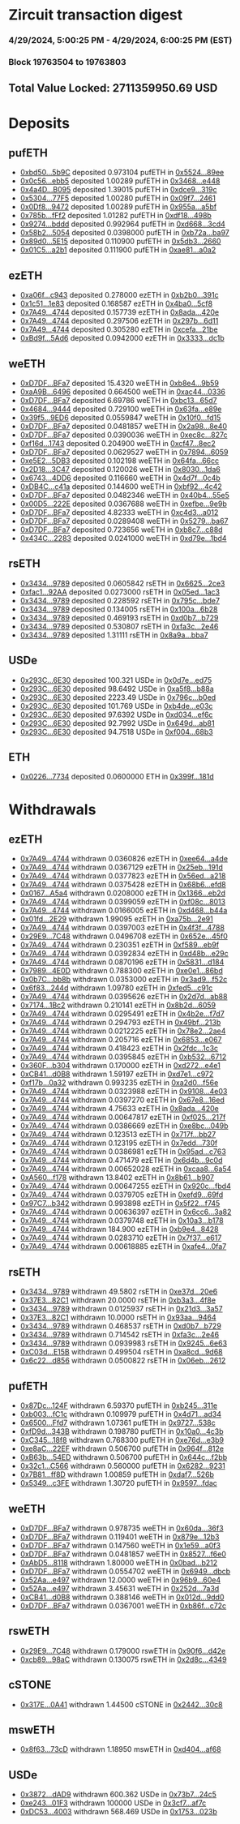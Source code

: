 # Zircuit transaction digest
### 4/29/2024, 5:00:25 PM - 4/29/2024, 6:00:25 PM (EST)
### Block 19763504 to 19763803

## Total Value Locked: 2711359950.69 USD

# Deposits
## pufETH
- [0xbd50...5b9C](https://etherscan.io/address/0xbd50a0998e6069CE7De2fecBBAD287fA1aF25b9C) deposited 0.973104 pufETH in [0x5524...89ee](https://etherscan.io/tx/0xbd50a0998e6069CE7De2fecBBAD287fA1aF25b9C)
- [0x0c56...ebb5](https://etherscan.io/address/0x0c56fB3Fc70937090B22FfAcEdF6F1E4911febb5) deposited 1.00289 pufETH in [0x3468...e448](https://etherscan.io/tx/0x0c56fB3Fc70937090B22FfAcEdF6F1E4911febb5)
- [0x4a4D...B095](https://etherscan.io/address/0x4a4D8FC486DeB2fe0A3062A526d6131d45d5B095) deposited 1.39015 pufETH in [0xdce9...319c](https://etherscan.io/tx/0x4a4D8FC486DeB2fe0A3062A526d6131d45d5B095)
- [0x5304...77F5](https://etherscan.io/address/0x530487a4394E61Db0715c4348F256cd02D7d77F5) deposited 1.00280 pufETH in [0x09f7...2461](https://etherscan.io/tx/0x530487a4394E61Db0715c4348F256cd02D7d77F5)
- [0x0Df8...9472](https://etherscan.io/address/0x0Df8DacdA6BC21e7de68561e4E1B134b98619472) deposited 1.00289 pufETH in [0x955a...a5bf](https://etherscan.io/tx/0x0Df8DacdA6BC21e7de68561e4E1B134b98619472)
- [0x785b...fFf2](https://etherscan.io/address/0x785b011C5190153df9C03DF830944215bF34fFf2) deposited 1.01282 pufETH in [0xdf18...498b](https://etherscan.io/tx/0x785b011C5190153df9C03DF830944215bF34fFf2)
- [0x9274...bddd](https://etherscan.io/address/0x9274A02C7c3126E4D8B697ae67B8AFfC09b5bddd) deposited 0.992964 pufETH in [0xd668...3cd4](https://etherscan.io/tx/0x9274A02C7c3126E4D8B697ae67B8AFfC09b5bddd)
- [0x58b2...5054](https://etherscan.io/address/0x58b2723Fe3142841D12A033632f24E67d9895054) deposited 0.0398000 pufETH in [0xb72a...ba97](https://etherscan.io/tx/0x58b2723Fe3142841D12A033632f24E67d9895054)
- [0x89d0...5E15](https://etherscan.io/address/0x89d0caDe40D40981f0c08B2c9EEc5D68eB4D5E15) deposited 0.110900 pufETH in [0x5db3...2660](https://etherscan.io/tx/0x89d0caDe40D40981f0c08B2c9EEc5D68eB4D5E15)
- [0x01C5...a2b1](https://etherscan.io/address/0x01C5063F21DEF1Ea78728303Fb07c31B0375a2b1) deposited 0.111900 pufETH in [0xae81...a0a2](https://etherscan.io/tx/0x01C5063F21DEF1Ea78728303Fb07c31B0375a2b1)
## ezETH
- [0xa06f...c943](https://etherscan.io/address/0xa06f76c88653E31f6206F50458BdF15e9A99c943) deposited 0.278000 ezETH in [0xb2b0...391c](https://etherscan.io/tx/0xa06f76c88653E31f6206F50458BdF15e9A99c943)
- [0x1c51...1e83](https://etherscan.io/address/0x1c516F7925aE369e691645102D00D611AFd81e83) deposited 0.168587 ezETH in [0x4ba0...5cf8](https://etherscan.io/tx/0x1c516F7925aE369e691645102D00D611AFd81e83)
- [0x7A49...4744](https://etherscan.io/address/0x7A493Be5c2ce014cD049Bf178a1ac0Db1B434744) deposited 0.157739 ezETH in [0x8ada...420e](https://etherscan.io/tx/0x7A493Be5c2ce014cD049Bf178a1ac0Db1B434744)
- [0x7A49...4744](https://etherscan.io/address/0x7A493Be5c2ce014cD049Bf178a1ac0Db1B434744) deposited 0.297506 ezETH in [0x297b...6d11](https://etherscan.io/tx/0x7A493Be5c2ce014cD049Bf178a1ac0Db1B434744)
- [0x7A49...4744](https://etherscan.io/address/0x7A493Be5c2ce014cD049Bf178a1ac0Db1B434744) deposited 0.305280 ezETH in [0xcefa...21be](https://etherscan.io/tx/0x7A493Be5c2ce014cD049Bf178a1ac0Db1B434744)
- [0xBd9f...5Ad6](https://etherscan.io/address/0xBd9f86AED80b4fbF5fbfebeaa6e1f458Bff35Ad6) deposited 0.0942000 ezETH in [0x3333...dc1b](https://etherscan.io/tx/0xBd9f86AED80b4fbF5fbfebeaa6e1f458Bff35Ad6)
## weETH
- [0xD7DF...BFa7](https://etherscan.io/address/0xD7DF7E085214743530afF339aFC420c7c720BFa7) deposited 15.4320 weETH in [0xb8e4...9b59](https://etherscan.io/tx/0xD7DF7E085214743530afF339aFC420c7c720BFa7)
- [0xaA9B...6496](https://etherscan.io/address/0xaA9Ba6E020f00642233C82161Ce86F04C6156496) deposited 0.664500 weETH in [0xac44...0336](https://etherscan.io/tx/0xaA9Ba6E020f00642233C82161Ce86F04C6156496)
- [0xD7DF...BFa7](https://etherscan.io/address/0xD7DF7E085214743530afF339aFC420c7c720BFa7) deposited 6.69786 weETH in [0xbc13...65d7](https://etherscan.io/tx/0xD7DF7E085214743530afF339aFC420c7c720BFa7)
- [0x4684...9444](https://etherscan.io/address/0x46847544430F1f2aD2ADCD014f034baD59c79444) deposited 0.729100 weETH in [0x63fa...e89e](https://etherscan.io/tx/0x46847544430F1f2aD2ADCD014f034baD59c79444)
- [0x39f5...9ED6](https://etherscan.io/address/0x39f54eF9d8480bD97BFf940AAcEc172405059ED6) deposited 0.0559847 weETH in [0x10f0...fd15](https://etherscan.io/tx/0x39f54eF9d8480bD97BFf940AAcEc172405059ED6)
- [0xD7DF...BFa7](https://etherscan.io/address/0xD7DF7E085214743530afF339aFC420c7c720BFa7) deposited 0.0481857 weETH in [0x2a98...8e40](https://etherscan.io/tx/0xD7DF7E085214743530afF339aFC420c7c720BFa7)
- [0xD7DF...BFa7](https://etherscan.io/address/0xD7DF7E085214743530afF339aFC420c7c720BFa7) deposited 0.0390036 weETH in [0xec8c...827c](https://etherscan.io/tx/0xD7DF7E085214743530afF339aFC420c7c720BFa7)
- [0xf16d...1743](https://etherscan.io/address/0xf16d34AF1425C7F489683726d3BfbbB8E41D1743) deposited 0.204900 weETH in [0xcf47...8ec2](https://etherscan.io/tx/0xf16d34AF1425C7F489683726d3BfbbB8E41D1743)
- [0xD7DF...BFa7](https://etherscan.io/address/0xD7DF7E085214743530afF339aFC420c7c720BFa7) deposited 0.0629527 weETH in [0x7894...6059](https://etherscan.io/tx/0xD7DF7E085214743530afF339aFC420c7c720BFa7)
- [0xe5E2...5DB3](https://etherscan.io/address/0xe5E2fd4c7eAB2888c00aE6e69639941c95175DB3) deposited 0.102198 weETH in [0x64fa...66cc](https://etherscan.io/tx/0xe5E2fd4c7eAB2888c00aE6e69639941c95175DB3)
- [0x2D18...3C47](https://etherscan.io/address/0x2D18606278daA6F49cA3B62259B4F521DF463C47) deposited 0.120026 weETH in [0x8030...1da6](https://etherscan.io/tx/0x2D18606278daA6F49cA3B62259B4F521DF463C47)
- [0x6743...4DD6](https://etherscan.io/address/0x6743c4C4f335386C3d73543C2b4A447b22264DD6) deposited 0.116660 weETH in [0x4d7f...0c4b](https://etherscan.io/tx/0x6743c4C4f335386C3d73543C2b4A447b22264DD6)
- [0xDB4C...c41a](https://etherscan.io/address/0xDB4Cf220d578056b2Cc1D4cA1af322e42efbc41a) deposited 0.144600 weETH in [0xbf92...4c42](https://etherscan.io/tx/0xDB4Cf220d578056b2Cc1D4cA1af322e42efbc41a)
- [0xD7DF...BFa7](https://etherscan.io/address/0xD7DF7E085214743530afF339aFC420c7c720BFa7) deposited 0.0482346 weETH in [0x40b4...55e5](https://etherscan.io/tx/0xD7DF7E085214743530afF339aFC420c7c720BFa7)
- [0x00D5...222E](https://etherscan.io/address/0x00D511a506e44D30932A024C4F3852b2AFf4222E) deposited 0.0367688 weETH in [0xefbe...9e9b](https://etherscan.io/tx/0x00D511a506e44D30932A024C4F3852b2AFf4222E)
- [0xD7DF...BFa7](https://etherscan.io/address/0xD7DF7E085214743530afF339aFC420c7c720BFa7) deposited 4.82333 weETH in [0xc4d3...a012](https://etherscan.io/tx/0xD7DF7E085214743530afF339aFC420c7c720BFa7)
- [0xD7DF...BFa7](https://etherscan.io/address/0xD7DF7E085214743530afF339aFC420c7c720BFa7) deposited 0.0289408 weETH in [0x5279...ba67](https://etherscan.io/tx/0xD7DF7E085214743530afF339aFC420c7c720BFa7)
- [0xD7DF...BFa7](https://etherscan.io/address/0xD7DF7E085214743530afF339aFC420c7c720BFa7) deposited 0.723656 weETH in [0xb8c7...c88d](https://etherscan.io/tx/0xD7DF7E085214743530afF339aFC420c7c720BFa7)
- [0x434C...2283](https://etherscan.io/address/0x434C4237c4612e12ccBc5c394365abb97cfD2283) deposited 0.0241000 weETH in [0xd79e...1bd4](https://etherscan.io/tx/0x434C4237c4612e12ccBc5c394365abb97cfD2283)
## rsETH
- [0x3434...9789](https://etherscan.io/address/0x34349c5569e7B846c3558961552D2202760A9789) deposited 0.0605842 rsETH in [0x6625...2ce3](https://etherscan.io/tx/0x34349c5569e7B846c3558961552D2202760A9789)
- [0xfac1...92AA](https://etherscan.io/address/0xfac1232E481F4851f1d2Ce7cba52d28990F292AA) deposited 0.0273000 rsETH in [0x05ed...1ac3](https://etherscan.io/tx/0xfac1232E481F4851f1d2Ce7cba52d28990F292AA)
- [0x3434...9789](https://etherscan.io/address/0x34349c5569e7B846c3558961552D2202760A9789) deposited 0.228592 rsETH in [0x795c...bde7](https://etherscan.io/tx/0x34349c5569e7B846c3558961552D2202760A9789)
- [0x3434...9789](https://etherscan.io/address/0x34349c5569e7B846c3558961552D2202760A9789) deposited 0.134005 rsETH in [0x100a...6b28](https://etherscan.io/tx/0x34349c5569e7B846c3558961552D2202760A9789)
- [0x3434...9789](https://etherscan.io/address/0x34349c5569e7B846c3558961552D2202760A9789) deposited 0.469193 rsETH in [0xd0b7...b729](https://etherscan.io/tx/0x34349c5569e7B846c3558961552D2202760A9789)
- [0x3434...9789](https://etherscan.io/address/0x34349c5569e7B846c3558961552D2202760A9789) deposited 0.530807 rsETH in [0xfa3c...2e46](https://etherscan.io/tx/0x34349c5569e7B846c3558961552D2202760A9789)
- [0x3434...9789](https://etherscan.io/address/0x34349c5569e7B846c3558961552D2202760A9789) deposited 1.31111 rsETH in [0x8a9a...bba7](https://etherscan.io/tx/0x34349c5569e7B846c3558961552D2202760A9789)
## USDe
- [0x293C...6E30](https://etherscan.io/address/0x293C6937D8D82e05B01335F7B33FBA0c8e256E30) deposited 100.321 USDe in [0x0d7e...ed75](https://etherscan.io/tx/0x293C6937D8D82e05B01335F7B33FBA0c8e256E30)
- [0x293C...6E30](https://etherscan.io/address/0x293C6937D8D82e05B01335F7B33FBA0c8e256E30) deposited 98.6492 USDe in [0xa5f8...b88a](https://etherscan.io/tx/0x293C6937D8D82e05B01335F7B33FBA0c8e256E30)
- [0x293C...6E30](https://etherscan.io/address/0x293C6937D8D82e05B01335F7B33FBA0c8e256E30) deposited 2223.49 USDe in [0x796c...b0ed](https://etherscan.io/tx/0x293C6937D8D82e05B01335F7B33FBA0c8e256E30)
- [0x293C...6E30](https://etherscan.io/address/0x293C6937D8D82e05B01335F7B33FBA0c8e256E30) deposited 101.769 USDe in [0xb4de...e03c](https://etherscan.io/tx/0x293C6937D8D82e05B01335F7B33FBA0c8e256E30)
- [0x293C...6E30](https://etherscan.io/address/0x293C6937D8D82e05B01335F7B33FBA0c8e256E30) deposited 97.6392 USDe in [0xd034...ef6c](https://etherscan.io/tx/0x293C6937D8D82e05B01335F7B33FBA0c8e256E30)
- [0x293C...6E30](https://etherscan.io/address/0x293C6937D8D82e05B01335F7B33FBA0c8e256E30) deposited 92.7992 USDe in [0x649d...ab81](https://etherscan.io/tx/0x293C6937D8D82e05B01335F7B33FBA0c8e256E30)
- [0x293C...6E30](https://etherscan.io/address/0x293C6937D8D82e05B01335F7B33FBA0c8e256E30) deposited 94.7518 USDe in [0xf004...68b3](https://etherscan.io/tx/0x293C6937D8D82e05B01335F7B33FBA0c8e256E30)
## ETH
- [0x0226...7734](https://etherscan.io/address/0x02268A01ddAb2840e02ae1e7c97F2D08f6C57734) deposited 0.0600000 ETH in [0x399f...181d](https://etherscan.io/tx/0x02268A01ddAb2840e02ae1e7c97F2D08f6C57734)
# Withdrawals
## ezETH
- [0x7A49...4744](https://etherscan.io/address/0x7A493Be5c2ce014cD049Bf178a1ac0Db1B434744) withdrawn 0.0360826 ezETH in [0xee64...a4de](https://etherscan.io/tx/0x7A493Be5c2ce014cD049Bf178a1ac0Db1B434744)
- [0x7A49...4744](https://etherscan.io/address/0x7A493Be5c2ce014cD049Bf178a1ac0Db1B434744) withdrawn 0.0367129 ezETH in [0x25eb...191d](https://etherscan.io/tx/0x7A493Be5c2ce014cD049Bf178a1ac0Db1B434744)
- [0x7A49...4744](https://etherscan.io/address/0x7A493Be5c2ce014cD049Bf178a1ac0Db1B434744) withdrawn 0.0377823 ezETH in [0x56ed...a218](https://etherscan.io/tx/0x7A493Be5c2ce014cD049Bf178a1ac0Db1B434744)
- [0x7A49...4744](https://etherscan.io/address/0x7A493Be5c2ce014cD049Bf178a1ac0Db1B434744) withdrawn 0.0375428 ezETH in [0x68b6...efd8](https://etherscan.io/tx/0x7A493Be5c2ce014cD049Bf178a1ac0Db1B434744)
- [0x0167...A5a4](https://etherscan.io/address/0x016774949238aCa413DF710a92B89CF96229A5a4) withdrawn 0.0208000 ezETH in [0x1366...eb2d](https://etherscan.io/tx/0x016774949238aCa413DF710a92B89CF96229A5a4)
- [0x7A49...4744](https://etherscan.io/address/0x7A493Be5c2ce014cD049Bf178a1ac0Db1B434744) withdrawn 0.0399059 ezETH in [0xf08c...8013](https://etherscan.io/tx/0x7A493Be5c2ce014cD049Bf178a1ac0Db1B434744)
- [0x7A49...4744](https://etherscan.io/address/0x7A493Be5c2ce014cD049Bf178a1ac0Db1B434744) withdrawn 0.0166005 ezETH in [0xd468...b44a](https://etherscan.io/tx/0x7A493Be5c2ce014cD049Bf178a1ac0Db1B434744)
- [0x01fd...2E29](https://etherscan.io/address/0x01fd3Dba7C9E541069187A692aF2D68972432E29) withdrawn 1.99095 ezETH in [0xa75b...2e91](https://etherscan.io/tx/0x01fd3Dba7C9E541069187A692aF2D68972432E29)
- [0x7A49...4744](https://etherscan.io/address/0x7A493Be5c2ce014cD049Bf178a1ac0Db1B434744) withdrawn 0.0397003 ezETH in [0x4f3f...4788](https://etherscan.io/tx/0x7A493Be5c2ce014cD049Bf178a1ac0Db1B434744)
- [0x29E9...7C48](https://etherscan.io/address/0x29E9DC54ec7F63b9cB82671F1472563a3edC7C48) withdrawn 0.0496708 ezETH in [0x652e...45f0](https://etherscan.io/tx/0x29E9DC54ec7F63b9cB82671F1472563a3edC7C48)
- [0x7A49...4744](https://etherscan.io/address/0x7A493Be5c2ce014cD049Bf178a1ac0Db1B434744) withdrawn 0.230351 ezETH in [0xf589...eb9f](https://etherscan.io/tx/0x7A493Be5c2ce014cD049Bf178a1ac0Db1B434744)
- [0x7A49...4744](https://etherscan.io/address/0x7A493Be5c2ce014cD049Bf178a1ac0Db1B434744) withdrawn 0.0392834 ezETH in [0xd48b...e29c](https://etherscan.io/tx/0x7A493Be5c2ce014cD049Bf178a1ac0Db1B434744)
- [0x7A49...4744](https://etherscan.io/address/0x7A493Be5c2ce014cD049Bf178a1ac0Db1B434744) withdrawn 0.0870196 ezETH in [0x5831...d184](https://etherscan.io/tx/0x7A493Be5c2ce014cD049Bf178a1ac0Db1B434744)
- [0x7989...4E0D](https://etherscan.io/address/0x7989c3012f8A9CC667C999DF684F953F51a44E0D) withdrawn 0.788300 ezETH in [0xe0e1...86bd](https://etherscan.io/tx/0x7989c3012f8A9CC667C999DF684F953F51a44E0D)
- [0x0b7C...bb8b](https://etherscan.io/address/0x0b7C75A9689A84854256c7d5dB7C87fEB1bbbb8b) withdrawn 0.0353000 ezETH in [0x3ad9...f52c](https://etherscan.io/tx/0x0b7C75A9689A84854256c7d5dB7C87fEB1bbbb8b)
- [0x6f83...244d](https://etherscan.io/address/0x6f8348B951943FA0a2a6065067eB2Bd6180c244d) withdrawn 1.09780 ezETH in [0xfed5...c91c](https://etherscan.io/tx/0x6f8348B951943FA0a2a6065067eB2Bd6180c244d)
- [0x7A49...4744](https://etherscan.io/address/0x7A493Be5c2ce014cD049Bf178a1ac0Db1B434744) withdrawn 0.0395626 ezETH in [0x2d7d...ab88](https://etherscan.io/tx/0x7A493Be5c2ce014cD049Bf178a1ac0Db1B434744)
- [0x7174...1Bc2](https://etherscan.io/address/0x717477BEFAbB0929f036A9744c3378a6fED91Bc2) withdrawn 0.210141 ezETH in [0x8b2d...6059](https://etherscan.io/tx/0x717477BEFAbB0929f036A9744c3378a6fED91Bc2)
- [0x7A49...4744](https://etherscan.io/address/0x7A493Be5c2ce014cD049Bf178a1ac0Db1B434744) withdrawn 0.0295491 ezETH in [0x4b2e...f7d7](https://etherscan.io/tx/0x7A493Be5c2ce014cD049Bf178a1ac0Db1B434744)
- [0x7A49...4744](https://etherscan.io/address/0x7A493Be5c2ce014cD049Bf178a1ac0Db1B434744) withdrawn 0.294793 ezETH in [0x49bf...213b](https://etherscan.io/tx/0x7A493Be5c2ce014cD049Bf178a1ac0Db1B434744)
- [0x7A49...4744](https://etherscan.io/address/0x7A493Be5c2ce014cD049Bf178a1ac0Db1B434744) withdrawn 0.0212225 ezETH in [0x78e2...2ae4](https://etherscan.io/tx/0x7A493Be5c2ce014cD049Bf178a1ac0Db1B434744)
- [0x7A49...4744](https://etherscan.io/address/0x7A493Be5c2ce014cD049Bf178a1ac0Db1B434744) withdrawn 0.205716 ezETH in [0x6853...e067](https://etherscan.io/tx/0x7A493Be5c2ce014cD049Bf178a1ac0Db1B434744)
- [0x7A49...4744](https://etherscan.io/address/0x7A493Be5c2ce014cD049Bf178a1ac0Db1B434744) withdrawn 0.418423 ezETH in [0x2fdc...1c3c](https://etherscan.io/tx/0x7A493Be5c2ce014cD049Bf178a1ac0Db1B434744)
- [0x7A49...4744](https://etherscan.io/address/0x7A493Be5c2ce014cD049Bf178a1ac0Db1B434744) withdrawn 0.0395845 ezETH in [0xb532...6712](https://etherscan.io/tx/0x7A493Be5c2ce014cD049Bf178a1ac0Db1B434744)
- [0x360F...b304](https://etherscan.io/address/0x360Fda409f48c4505c3953998399c8588411b304) withdrawn 0.170000 ezETH in [0xd272...e4e1](https://etherscan.io/tx/0x360Fda409f48c4505c3953998399c8588411b304)
- [0xCB41...d0B8](https://etherscan.io/address/0xCB411e3c7B4E2E72Bb20812Aa0979c7d24c0d0B8) withdrawn 1.59197 ezETH in [0xd7e1...c972](https://etherscan.io/tx/0xCB411e3c7B4E2E72Bb20812Aa0979c7d24c0d0B8)
- [0xf17b...0a32](https://etherscan.io/address/0xf17b0535c8ae41A76Ffcc5af5295db26dd170a32) withdrawn 0.993235 ezETH in [0xa2d0...f56e](https://etherscan.io/tx/0xf17b0535c8ae41A76Ffcc5af5295db26dd170a32)
- [0x7A49...4744](https://etherscan.io/address/0x7A493Be5c2ce014cD049Bf178a1ac0Db1B434744) withdrawn 0.0323988 ezETH in [0x9108...4e03](https://etherscan.io/tx/0x7A493Be5c2ce014cD049Bf178a1ac0Db1B434744)
- [0x7A49...4744](https://etherscan.io/address/0x7A493Be5c2ce014cD049Bf178a1ac0Db1B434744) withdrawn 0.0397270 ezETH in [0x67e8...16ed](https://etherscan.io/tx/0x7A493Be5c2ce014cD049Bf178a1ac0Db1B434744)
- [0x7A49...4744](https://etherscan.io/address/0x7A493Be5c2ce014cD049Bf178a1ac0Db1B434744) withdrawn 4.75633 ezETH in [0x8ada...420e](https://etherscan.io/tx/0x7A493Be5c2ce014cD049Bf178a1ac0Db1B434744)
- [0x7A49...4744](https://etherscan.io/address/0x7A493Be5c2ce014cD049Bf178a1ac0Db1B434744) withdrawn 0.00647817 ezETH in [0xf025...217f](https://etherscan.io/tx/0x7A493Be5c2ce014cD049Bf178a1ac0Db1B434744)
- [0x7A49...4744](https://etherscan.io/address/0x7A493Be5c2ce014cD049Bf178a1ac0Db1B434744) withdrawn 0.0386669 ezETH in [0xe8bc...049b](https://etherscan.io/tx/0x7A493Be5c2ce014cD049Bf178a1ac0Db1B434744)
- [0x7A49...4744](https://etherscan.io/address/0x7A493Be5c2ce014cD049Bf178a1ac0Db1B434744) withdrawn 0.123513 ezETH in [0x717f...bb27](https://etherscan.io/tx/0x7A493Be5c2ce014cD049Bf178a1ac0Db1B434744)
- [0x7A49...4744](https://etherscan.io/address/0x7A493Be5c2ce014cD049Bf178a1ac0Db1B434744) withdrawn 0.123195 ezETH in [0x7edd...730f](https://etherscan.io/tx/0x7A493Be5c2ce014cD049Bf178a1ac0Db1B434744)
- [0x7A49...4744](https://etherscan.io/address/0x7A493Be5c2ce014cD049Bf178a1ac0Db1B434744) withdrawn 0.0386981 ezETH in [0x95ad...c763](https://etherscan.io/tx/0x7A493Be5c2ce014cD049Bf178a1ac0Db1B434744)
- [0x7A49...4744](https://etherscan.io/address/0x7A493Be5c2ce014cD049Bf178a1ac0Db1B434744) withdrawn 0.471479 ezETH in [0x6d4b...9c0d](https://etherscan.io/tx/0x7A493Be5c2ce014cD049Bf178a1ac0Db1B434744)
- [0x7A49...4744](https://etherscan.io/address/0x7A493Be5c2ce014cD049Bf178a1ac0Db1B434744) withdrawn 0.00652028 ezETH in [0xcaa8...6a54](https://etherscan.io/tx/0x7A493Be5c2ce014cD049Bf178a1ac0Db1B434744)
- [0xA560...f178](https://etherscan.io/address/0xA560e8d8d1430AFE80e75f1f3a371471bD00f178) withdrawn 13.8402 ezETH in [0x8b61...b907](https://etherscan.io/tx/0xA560e8d8d1430AFE80e75f1f3a371471bD00f178)
- [0x7A49...4744](https://etherscan.io/address/0x7A493Be5c2ce014cD049Bf178a1ac0Db1B434744) withdrawn 0.00647255 ezETH in [0x920c...fbd4](https://etherscan.io/tx/0x7A493Be5c2ce014cD049Bf178a1ac0Db1B434744)
- [0x7A49...4744](https://etherscan.io/address/0x7A493Be5c2ce014cD049Bf178a1ac0Db1B434744) withdrawn 0.0379705 ezETH in [0xefd9...69fd](https://etherscan.io/tx/0x7A493Be5c2ce014cD049Bf178a1ac0Db1B434744)
- [0x97C7...b342](https://etherscan.io/address/0x97C7Ea0bbB592d8FF1D310bD7A8ACe8CCcBdb342) withdrawn 0.993898 ezETH in [0x5f22...f745](https://etherscan.io/tx/0x97C7Ea0bbB592d8FF1D310bD7A8ACe8CCcBdb342)
- [0x7A49...4744](https://etherscan.io/address/0x7A493Be5c2ce014cD049Bf178a1ac0Db1B434744) withdrawn 0.00636397 ezETH in [0x6cc6...3a82](https://etherscan.io/tx/0x7A493Be5c2ce014cD049Bf178a1ac0Db1B434744)
- [0x7A49...4744](https://etherscan.io/address/0x7A493Be5c2ce014cD049Bf178a1ac0Db1B434744) withdrawn 0.0379748 ezETH in [0x10a3...b178](https://etherscan.io/tx/0x7A493Be5c2ce014cD049Bf178a1ac0Db1B434744)
- [0x7A49...4744](https://etherscan.io/address/0x7A493Be5c2ce014cD049Bf178a1ac0Db1B434744) withdrawn 184.900 ezETH in [0xb9e4...8428](https://etherscan.io/tx/0x7A493Be5c2ce014cD049Bf178a1ac0Db1B434744)
- [0x7A49...4744](https://etherscan.io/address/0x7A493Be5c2ce014cD049Bf178a1ac0Db1B434744) withdrawn 0.0283710 ezETH in [0x7f37...e617](https://etherscan.io/tx/0x7A493Be5c2ce014cD049Bf178a1ac0Db1B434744)
- [0x7A49...4744](https://etherscan.io/address/0x7A493Be5c2ce014cD049Bf178a1ac0Db1B434744) withdrawn 0.00618885 ezETH in [0xafe4...0fa7](https://etherscan.io/tx/0x7A493Be5c2ce014cD049Bf178a1ac0Db1B434744)
## rsETH
- [0x3434...9789](https://etherscan.io/address/0x34349c5569e7B846c3558961552D2202760A9789) withdrawn 49.5802 rsETH in [0xe37d...20e6](https://etherscan.io/tx/0x34349c5569e7B846c3558961552D2202760A9789)
- [0x37E3...82C1](https://etherscan.io/address/0x37E3dd9A9EfEe8aeAC5942Da25844c75eB4282C1) withdrawn 20.0000 rsETH in [0xb3a3...4f8e](https://etherscan.io/tx/0x37E3dd9A9EfEe8aeAC5942Da25844c75eB4282C1)
- [0x3434...9789](https://etherscan.io/address/0x34349c5569e7B846c3558961552D2202760A9789) withdrawn 0.0125937 rsETH in [0x21d3...3a57](https://etherscan.io/tx/0x34349c5569e7B846c3558961552D2202760A9789)
- [0x37E3...82C1](https://etherscan.io/address/0x37E3dd9A9EfEe8aeAC5942Da25844c75eB4282C1) withdrawn 10.0000 rsETH in [0x93aa...9464](https://etherscan.io/tx/0x37E3dd9A9EfEe8aeAC5942Da25844c75eB4282C1)
- [0x3434...9789](https://etherscan.io/address/0x34349c5569e7B846c3558961552D2202760A9789) withdrawn 0.468537 rsETH in [0xd0b7...b729](https://etherscan.io/tx/0x34349c5569e7B846c3558961552D2202760A9789)
- [0x3434...9789](https://etherscan.io/address/0x34349c5569e7B846c3558961552D2202760A9789) withdrawn 0.714542 rsETH in [0xfa3c...2e46](https://etherscan.io/tx/0x34349c5569e7B846c3558961552D2202760A9789)
- [0x3434...9789](https://etherscan.io/address/0x34349c5569e7B846c3558961552D2202760A9789) withdrawn 0.0939983 rsETH in [0x9245...6e63](https://etherscan.io/tx/0x34349c5569e7B846c3558961552D2202760A9789)
- [0xC03d...E15B](https://etherscan.io/address/0xC03d8DB64dfe98ebFD94a84bc1f825CAB90EE15B) withdrawn 0.499504 rsETH in [0xa8cd...9d68](https://etherscan.io/tx/0xC03d8DB64dfe98ebFD94a84bc1f825CAB90EE15B)
- [0x6c22...d856](https://etherscan.io/address/0x6c22d6D755370F298bf3934Df108eF6A04C6d856) withdrawn 0.0500822 rsETH in [0x06eb...2612](https://etherscan.io/tx/0x6c22d6D755370F298bf3934Df108eF6A04C6d856)
## pufETH
- [0x87Dc...124F](https://etherscan.io/address/0x87DcA8C46272DdA35C6013866F2cE216585A124F) withdrawn 6.59370 pufETH in [0xb245...311e](https://etherscan.io/tx/0x87DcA8C46272DdA35C6013866F2cE216585A124F)
- [0xb003...fC1c](https://etherscan.io/address/0xb0030F96a205E89817e68520838fD2b8401CfC1c) withdrawn 0.109979 pufETH in [0x4d71...ad34](https://etherscan.io/tx/0xb0030F96a205E89817e68520838fD2b8401CfC1c)
- [0x6500...Ffd7](https://etherscan.io/address/0x650018dF060Ee3e3F6b9eedD15a9991a4296Ffd7) withdrawn 1.07361 pufETH in [0x9727...538c](https://etherscan.io/tx/0x650018dF060Ee3e3F6b9eedD15a9991a4296Ffd7)
- [0xfD9d...343B](https://etherscan.io/address/0xfD9dfeCa1ba8E69250727436e0c74c8F4dd9343B) withdrawn 0.198780 pufETH in [0x10a0...4c3b](https://etherscan.io/tx/0xfD9dfeCa1ba8E69250727436e0c74c8F4dd9343B)
- [0xC345...18f8](https://etherscan.io/address/0xC345EE786c11Ec767f94F6D78B5Cac6EF96f18f8) withdrawn 0.768300 pufETH in [0xe76d...e3b9](https://etherscan.io/tx/0xC345EE786c11Ec767f94F6D78B5Cac6EF96f18f8)
- [0xe8aC...22EF](https://etherscan.io/address/0xe8aC9623246A508C806EdA1a809791C3389522EF) withdrawn 0.506700 pufETH in [0x964f...812e](https://etherscan.io/tx/0xe8aC9623246A508C806EdA1a809791C3389522EF)
- [0xB63b...54ED](https://etherscan.io/address/0xB63b5D116e871cEA823805Cd8fEa77E121ea54ED) withdrawn 0.506700 pufETH in [0x644c...f2bb](https://etherscan.io/tx/0xB63b5D116e871cEA823805Cd8fEa77E121ea54ED)
- [0x32c1...C566](https://etherscan.io/address/0x32c18cD90332bAd359DFa805d254eA7e0A66C566) withdrawn 0.560000 pufETH in [0x6282...9231](https://etherscan.io/tx/0x32c18cD90332bAd359DFa805d254eA7e0A66C566)
- [0x7B81...ff8D](https://etherscan.io/address/0x7B81e23EbFba59A5d07884e7374fF29192bfff8D) withdrawn 1.00859 pufETH in [0xdaf7...526b](https://etherscan.io/tx/0x7B81e23EbFba59A5d07884e7374fF29192bfff8D)
- [0x5349...c3FE](https://etherscan.io/address/0x5349569a5D57B0Dfb115c2678578139Bc24Cc3FE) withdrawn 1.30720 pufETH in [0x9597...fdac](https://etherscan.io/tx/0x5349569a5D57B0Dfb115c2678578139Bc24Cc3FE)
## weETH
- [0xD7DF...BFa7](https://etherscan.io/address/0xD7DF7E085214743530afF339aFC420c7c720BFa7) withdrawn 0.978735 weETH in [0x60da...36f3](https://etherscan.io/tx/0xD7DF7E085214743530afF339aFC420c7c720BFa7)
- [0xD7DF...BFa7](https://etherscan.io/address/0xD7DF7E085214743530afF339aFC420c7c720BFa7) withdrawn 0.119401 weETH in [0x879e...12b3](https://etherscan.io/tx/0xD7DF7E085214743530afF339aFC420c7c720BFa7)
- [0xD7DF...BFa7](https://etherscan.io/address/0xD7DF7E085214743530afF339aFC420c7c720BFa7) withdrawn 0.147560 weETH in [0x1e59...a0f3](https://etherscan.io/tx/0xD7DF7E085214743530afF339aFC420c7c720BFa7)
- [0xD7DF...BFa7](https://etherscan.io/address/0xD7DF7E085214743530afF339aFC420c7c720BFa7) withdrawn 0.0481857 weETH in [0x8527...f6e0](https://etherscan.io/tx/0xD7DF7E085214743530afF339aFC420c7c720BFa7)
- [0xAbD5...8118](https://etherscan.io/address/0xAbD5f6A1d3e5b13b89F0Ee430A7Dd17F7b4F8118) withdrawn 1.80000 weETH in [0x0bad...b212](https://etherscan.io/tx/0xAbD5f6A1d3e5b13b89F0Ee430A7Dd17F7b4F8118)
- [0xD7DF...BFa7](https://etherscan.io/address/0xD7DF7E085214743530afF339aFC420c7c720BFa7) withdrawn 0.0554702 weETH in [0x6949...dbcb](https://etherscan.io/tx/0xD7DF7E085214743530afF339aFC420c7c720BFa7)
- [0x52Aa...e497](https://etherscan.io/address/0x52Aa899454998Be5b000Ad077a46Bbe360F4e497) withdrawn 12.0000 weETH in [0x96b9...60e4](https://etherscan.io/tx/0x52Aa899454998Be5b000Ad077a46Bbe360F4e497)
- [0x52Aa...e497](https://etherscan.io/address/0x52Aa899454998Be5b000Ad077a46Bbe360F4e497) withdrawn 3.45631 weETH in [0x252d...7a3d](https://etherscan.io/tx/0x52Aa899454998Be5b000Ad077a46Bbe360F4e497)
- [0xCB41...d0B8](https://etherscan.io/address/0xCB411e3c7B4E2E72Bb20812Aa0979c7d24c0d0B8) withdrawn 0.388146 weETH in [0x012d...9dd0](https://etherscan.io/tx/0xCB411e3c7B4E2E72Bb20812Aa0979c7d24c0d0B8)
- [0xD7DF...BFa7](https://etherscan.io/address/0xD7DF7E085214743530afF339aFC420c7c720BFa7) withdrawn 0.0367001 weETH in [0xb86f...c72c](https://etherscan.io/tx/0xD7DF7E085214743530afF339aFC420c7c720BFa7)
## rswETH
- [0x29E9...7C48](https://etherscan.io/address/0x29E9DC54ec7F63b9cB82671F1472563a3edC7C48) withdrawn 0.179000 rswETH in [0x90f6...d42e](https://etherscan.io/tx/0x29E9DC54ec7F63b9cB82671F1472563a3edC7C48)
- [0xcb89...98aC](https://etherscan.io/address/0xcb8936626F9B7FF671874b49F5B622E3c4c298aC) withdrawn 0.130075 rswETH in [0x2d8c...4349](https://etherscan.io/tx/0xcb8936626F9B7FF671874b49F5B622E3c4c298aC)
## cSTONE
- [0x317E...0A41](https://etherscan.io/address/0x317EE35A01393cA21189D648772aFcb5e6590A41) withdrawn 1.44500 cSTONE in [0x2442...30c8](https://etherscan.io/tx/0x317EE35A01393cA21189D648772aFcb5e6590A41)
## mswETH
- [0x8f63...73cD](https://etherscan.io/address/0x8f634e5A969A3b4dDC91258bf60708c2d78a73cD) withdrawn 1.18950 mswETH in [0xd404...af68](https://etherscan.io/tx/0x8f634e5A969A3b4dDC91258bf60708c2d78a73cD)
## USDe
- [0x3872...dAD9](https://etherscan.io/address/0x3872b70dd75B20b9bb9e300b201Fa4008A15dAD9) withdrawn 600.362 USDe in [0x73b7...24c5](https://etherscan.io/tx/0x3872b70dd75B20b9bb9e300b201Fa4008A15dAD9)
- [0xe243...01F3](https://etherscan.io/address/0xe24301F49936C8df324E855A1428a79C8a0701F3) withdrawn 100000 USDe in [0x3cf7...af7c](https://etherscan.io/tx/0xe24301F49936C8df324E855A1428a79C8a0701F3)
- [0xDC53...4003](https://etherscan.io/address/0xDC53D32629bFAd5fDf746ec4682eAd1bD71b4003) withdrawn 568.469 USDe in [0x1753...023b](https://etherscan.io/tx/0xDC53D32629bFAd5fDf746ec4682eAd1bD71b4003)
